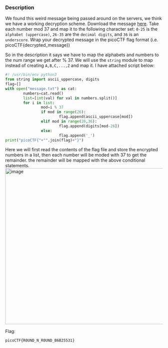 ### Description
We found this weird message being passed around on the servers, we think we have a working decryption scheme. 
Download the message [here](https://artifacts.picoctf.net/c/128/message.txt). Take each number mod 37 and map it to the following character set: `0-25` is the 
`alphabet (uppercase)`, `26-35` are the `decimal digits`, and `36` is an `underscore`. Wrap your decrypted message in the 
picoCTF flag format (i.e. picoCTF{decrypted_message})

So in the description it says we have to map the alphabets and numbers to the num range we get after % 37. We will use the `string` module 
to map instead of creating `A,B,C,...,Z` and map it. I have attached script below:

```python
#! /usr/bin/env python3
from string import ascii_uppercase, digits
flag=[]
with open("message.txt") as cat:
        numbers=cat.read()
        list=[int(val) for val in numbers.split()]
        for i in list:
                mod=i % 37
                if mod in range(26):
                        flag.append(ascii_uppercase[mod])
                elif mod in range(26,36):
                        flag.append(digits[mod-26])
                else:
                        flag.append('_')
print("picoCTF{"+"".join(flag)+"}")
```
Here we will first read the contents of the flag file and store the encrypted numbers in a list, then each number will be moded with 37
to get the remainder. the remainder will be mapped with the above conditional statements.
<img width="740" height="497" alt="image" src="https://github.com/user-attachments/assets/d3485e8c-0705-4f49-88f2-7ddb1ad81350" />

Flag: 
```text
picoCTF{R0UND_N_R0UND_B6B25531}
```
